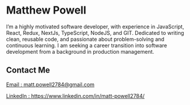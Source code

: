# Matthew Powell

I’m a highly motivated software developer, with experience in JavaScript, React,
Redux, NextJs, TypeScript, NodeJS, and GIT. Dedicated to writing clean, reusable
code, and passionate about problem-solving and continuous learning. I am seeking
a career transition into software development from a background in production
management.

## Contact Me

<a href="mailto:matt.powell2784@gmail.com">Email : matt.powell2784@gmail.com
</a>

<a href="https://www.linkedin.com/in/matt-powell2784/">LinkedIn :
https://www.linkedin.com/in/matt-powell2784/  
</a>
